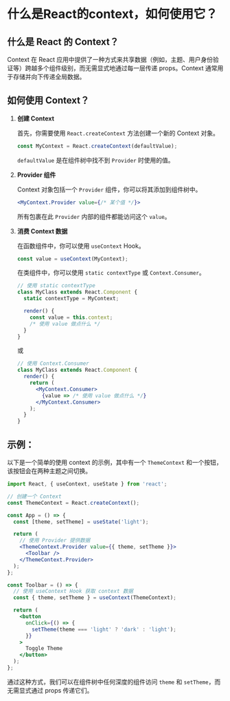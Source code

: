 # 什么是React的context，如何使用它？

## 什么是 React 的 Context？

Context 在 React 应用中提供了一种方式来共享数据（例如，主题、用户身份验证等）跨越多个组件级别，而无需显式地通过每一层传递 props。Context 通常用于存储并向下传递全局数据。

## 如何使用 Context？

1. **创建 Context**

   首先，你需要使用 `React.createContext` 方法创建一个新的 Context 对象。

   ```jsx
   const MyContext = React.createContext(defaultValue);
   ```

   `defaultValue` 是在组件树中找不到 `Provider` 时使用的值。

2. **Provider 组件**

   Context 对象包括一个 `Provider` 组件，你可以将其添加到组件树中。

   ```jsx
   <MyContext.Provider value={/* 某个值 */}>
   ```

   所有包裹在此 `Provider` 内部的组件都能访问这个 `value`。

3. **消费 Context 数据**

   在函数组件中，你可以使用 `useContext` Hook。

   ```jsx
   const value = useContext(MyContext);
   ```

   在类组件中，你可以使用 `static contextType` 或 `Context.Consumer`。

   ```jsx
   // 使用 static contextType
   class MyClass extends React.Component {
     static contextType = MyContext;

     render() {
       const value = this.context;
       /* 使用 value 做点什么 */
     }
   }
   ```

   或

   ```jsx
   // 使用 Context.Consumer
   class MyClass extends React.Component {
     render() {
       return (
         <MyContext.Consumer>
           {value => /* 使用 value 做点什么 */}
         </MyContext.Consumer>
       );
     }
   }
   ```

## 示例：

以下是一个简单的使用 context 的示例，其中有一个 `ThemeContext` 和一个按钮，该按钮会在两种主题之间切换。

```jsx
import React, { useContext, useState } from 'react';

// 创建一个 Context
const ThemeContext = React.createContext();

const App = () => {
  const [theme, setTheme] = useState('light');

  return (
    // 使用 Provider 提供数据
    <ThemeContext.Provider value={{ theme, setTheme }}>
      <Toolbar />
    </ThemeContext.Provider>
  );
};

const Toolbar = () => {
  // 使用 useContext Hook 获取 context 数据
  const { theme, setTheme } = useContext(ThemeContext);

  return (
    <button
      onClick={() => {
        setTheme(theme === 'light' ? 'dark' : 'light');
      }}
    >
      Toggle Theme
    </button>
  );
};
```

通过这种方式，我们可以在组件树中任何深度的组件访问 `theme` 和 `setTheme`，而无需显式通过 props 传递它们。